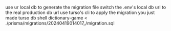 use ur local db to generate the migration file
switch the .env's local db url to the real production db url
use turso's cli to apply the migration you just made
turso db shell dictionary-game < ./prisma/migrations/20240419014017\_/migration.sql
